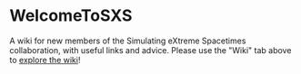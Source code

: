 # WelcomeToSXS
A wiki for new members of the Simulating eXtreme Spacetimes collaboration, with useful links and advice. Please use the "Wiki" tab above to [explore the wiki](../../wiki)! 
